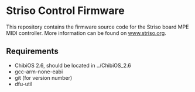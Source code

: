 # Striso Control Firmware

This repository contains the firmware source code for the Striso board MPE MIDI controller. More information can be found on www.striso.org.

## Requirements

- ChibiOS 2.6, should be located in ../ChibiOS_2.6
- gcc-arm-none-eabi
- git (for version number)
- dfu-util
